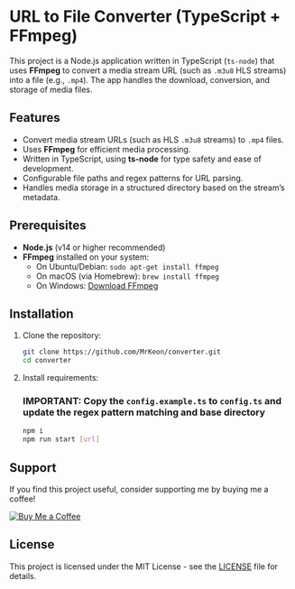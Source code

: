 # URL to File Converter (TypeScript + FFmpeg)

This project is a Node.js application written in TypeScript (`ts-node`) that uses **FFmpeg** to convert a media stream URL (such as `.m3u8` HLS streams) into a file (e.g., `.mp4`). The app handles the download, conversion, and storage of media files.

## Features

- Convert media stream URLs (such as HLS `.m3u8` streams) to `.mp4` files.
- Uses **FFmpeg** for efficient media processing.
- Written in TypeScript, using **ts-node** for type safety and ease of development.
- Configurable file paths and regex patterns for URL parsing.
- Handles media storage in a structured directory based on the stream’s metadata.

## Prerequisites

- **Node.js** (v14 or higher recommended)
- **FFmpeg** installed on your system:
  - On Ubuntu/Debian: `sudo apt-get install ffmpeg`
  - On macOS (via Homebrew): `brew install ffmpeg`
  - On Windows: [Download FFmpeg](https://ffmpeg.org/download.html)

## Installation

1. Clone the repository:

   ```bash
   git clone https://github.com/MrKeon/converter.git
   cd converter
2. Install requirements:

    ### **IMPORTANT:** Copy the `config.example.ts` to `config.ts` and update the regex pattern matching and base directory

    ```bash
    npm i
    npm run start [url]
## Support

If you find this project useful, consider supporting me by buying me a coffee!

[![Buy Me a Coffee](https://www.buymeacoffee.com/assets/img/custom_images/orange_img.png)](https://buymeacoffee.com/mrkeon)

## License

This project is licensed under the MIT License - see the [LICENSE](LICENSE) file for details.
